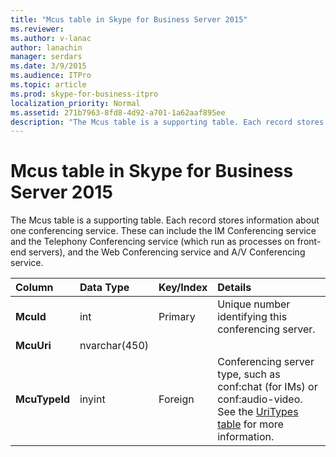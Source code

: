 ```yaml
---
title: "Mcus table in Skype for Business Server 2015"
ms.reviewer: 
ms.author: v-lanac
author: lanachin
manager: serdars
ms.date: 3/9/2015
ms.audience: ITPro
ms.topic: article
ms.prod: skype-for-business-itpro
localization_priority: Normal
ms.assetid: 271b7963-8fd8-4d92-a701-1a62aaf895ee
description: "The Mcus table is a supporting table. Each record stores information about one conferencing service. These can include the IM Conferencing service and the Telephony Conferencing service (which run as processes on front-end servers), and the Web Conferencing service and A/V Conferencing service."
---
```


# Mcus table in Skype for Business Server 2015
 
The Mcus table is a supporting table. Each record stores information about one conferencing service. These can include the IM Conferencing service and the Telephony Conferencing service (which run as processes on front-end servers), and the Web Conferencing service and A/V Conferencing service. 
  
|**Column**|**Data Type**|**Key/Index**|**Details**|
|:-----|:-----|:-----|:-----|
|**McuId** <br/> |int  <br/> |Primary  <br/> |Unique number identifying this conferencing server.  <br/> |
|**McuUri** <br/> |nvarchar(450)  <br/> | <br/> | <br/> |
|**McuTypeId** <br/> |inyint  <br/> | Foreign <br/> |Conferencing server type, such as conf:chat (for IMs) or conf:audio-video. See the [UriTypes table](uritypes.md) for more information. <br/> |
   

